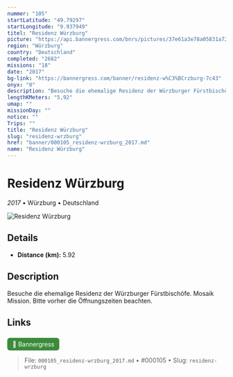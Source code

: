 ```yaml
---
nummer: "105"
startLatitude: "49.79297"
startLongitude: "9.937949"
titel: "Residenz Würzburg"
picture: "https://api.bannergress.com/bnrs/pictures/37e61a3e78a05831a720419a5e17d465"
region: "Würzburg"
country: "Deutschland"
completed: "2682"
missions: "18"
date: "2017"
bg-link: "https://bannergress.com/banner/residenz-w%C3%BCrzburg-7c43"
onyx: "0"
description: "Besuche die ehemalige Residenz der Würzburger Fürstbischöfe. Mosaik Mission. Bitte vorher die Öffnungszeiten beachten."
lengthKMeters: "5,92"
umap: ""
missionDay: ""
notice: ""
Trips: ""
title: "Residenz Würzburg"
slug: "residenz-wrzburg"
href: "banner/000105_residenz-wrzburg_2017.md"
name: "Residenz Würzburg"
---
```

# Residenz Würzburg

*2017* • Würzburg • Deutschland

![Residenz Würzburg](https://api.bannergress.com/bnrs/pictures/37e61a3e78a05831a720419a5e17d465)



## Details
- **Distance (km):** 5.92






## Description
Besuche die ehemalige Residenz der Würzburger Fürstbischöfe. Mosaik Mission. Bitte vorher die Öffnungszeiten beachten.



## Links
<a href="https://bannergress.com/banner/residenz-w%C3%BCrzburg-7c43" style="display:inline-block;margin:6px 8px 0 0;padding:6px 12px;background:#3c8b3c;color:#fff;text-decoration:none;border-radius:6px;">🔗 Bannergress</a>




> File: `000105_residenz-wrzburg_2017.md` • #000105 • Slug: `residenz-wrzburg`
